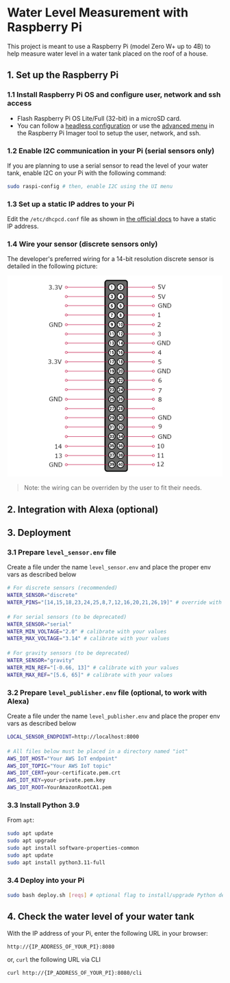 # Water Level Measurement with Raspberry Pi

This project is meant to use a Raspberry Pi (model Zero W+ up to 4B) to help measure water level in a water tank placed on the roof of a house.

## 1. Set up the Raspberry Pi

### 1.1 Install Raspberry Pi OS and configure user, network and ssh access
- Flash Raspberry Pi OS Lite/Full (32-bit) in a microSD card.
- You can follow a [headless configuration](https://www.raspberrypi.com/documentation/computers/configuration.html#setting-up-a-headless-raspberry-pi) or use the [advanced menu](https://www.raspberrypi.com/documentation/computers/getting-started.html#advanced-options) in the Raspberry Pi Imager tool to setup the user, network, and ssh.

### 1.2 Enable I2C communication in your Pi (serial sensors only)

If you are planning to use a serial sensor to read the level of your water tank, enable I2C on your Pi with the following command:

```bash 
sudo raspi-config # then, enable I2C using the UI menu
```
### 1.3 Set up a static IP addres to your Pi

Edit the `/etc/dhcpcd.conf` file as shown in [the official docs](https://www.raspberrypi.com/documentation/computers/configuration.html#static-ip-addresses) to have a static IP address.

### 1.4 Wire your sensor (discrete sensors only)

The developer's preferred wiring for a 14-bit resolution discrete sensor is detailed in the following picture:

![Wiring schema](labeled_pinout.png)

> Note: the wiring can be overriden by the user to fit their needs.

## 2. Integration with Alexa (optional)


## 3. Deployment

### 3.1 Prepare `level_sensor.env` file

Create a file under the name `level_sensor.env` and place the proper env vars as described below

```bash
# For discrete sensors (recommended)
WATER_SENSOR="discrete"
WATER_PINS="[14,15,18,23,24,25,8,7,12,16,20,21,26,19]" # override with your list (longer, shorter or with different GPIO pins)

# For serial sensors (to be deprecated)
WATER_SENSOR="serial"
WATER_MIN_VOLTAGE="2.0" # calibrate with your values
WATER_MAX_VOLTAGE="3.14" # calibrate with your values

# For gravity sensors (to be deprecated)
WATER_SENSOR="gravity"
WATER_MIN_REF="[-0.66, 13]" # calibrate with your values
WATER_MAX_REF="[5.6, 65]" # calibrate with your values
```

### 3.2 Prepare `level_publisher.env` file (optional, to work with Alexa)

Create a file under the name `level_publisher.env` and place the proper env vars as described below

```bash
LOCAL_SENSOR_ENDPOINT=http://localhost:8000

# All files below must be placed in a directory named "iot"
AWS_IOT_HOST="Your AWS IoT endpoint" 
AWS_IOT_TOPIC="Your AWS IoT topic"
AWS_IOT_CERT=your-certificate.pem.crt
AWS_IOT_KEY=your-private.pem.key
AWS_IOT_ROOT=YourAmazonRootCA1.pem
```

### 3.3 Install Python 3.9

From `apt`:

```bash
sudo apt update
sudo apt upgrade
sudo apt install software-properties-common
sudo apt update
sudo apt install python3.11-full
```

### 3.4 Deploy into your Pi

```bash
sudo bash deploy.sh [reqs] # optional flag to install/upgrade Python dependencies
```

## 4. Check the water level of your water tank

With the IP address of your Pi, enter the following URL in your browser:

```
http://{IP_ADDRESS_OF_YOUR_PI}:8080
``` 

or, `curl` the following URL via CLI
```bash
curl http://{IP_ADDRESS_OF_YOUR_PI}:8080/cli
```